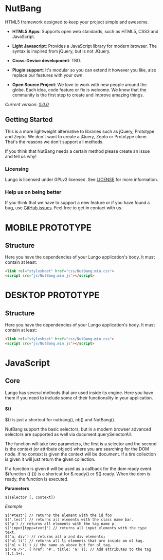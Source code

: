 NutBang
=======
HTML5 framework designed to keep your project simple and awesome.

 * **HTML5 Apps**: Supports open web standards, such as HTML5, CSS3 and JavaScript.

 * **Light Javascript**: Provides a JavaScript library for modern browser. The syntax is inspired from jQuery, but is not JQuery.

 * **Cross-Device development**: TBD.

 * **Plugin support**: It's modular so you can extend it however you like, also replace our features with your own.

 * **Open Source Project**: We love to work with new people around the globe. Each idea, code feature or fix is welcome. We know that the community is the first step to create and improve amazing things.

*Current version: [0.0.0]()*



Getting Started
---------------
This is a more lightweight alternative to libraries such as jQuery, Prototype and Zepto. We don't want to create a jQuery, Zepto or Prototype clone. That's the reasons we don't support all methods. 

If you think that NutBang needs a certain method please create an issue and tell us why!

### Licensing
Lungo is licensed under GPLv3 licensed. See [LICENSE](https://github.com/NutBang/NutBang/blob/master/LICENSE.md) for more information.

### Help us on being better
If you think that we have to support a new feature or if you have found a bug, use [GitHub issues](https://github.com/tapquo/lungo.js/issues). Feel free to get in contact with us.

MOBILE PROTOTYPE
================

Structure
---------
Here you have the dependencies of your Lungo application's body. It must contain at least:

``` html
<link rel="stylesheet" href="css/NutBang.min.css">
<script src="js/NutBang.min.js"></script>
```

DESKTOP PROTOTYPE
=================

Structure
---------
Here you have the dependencies of your Lungo application's body. It must contain at least:

``` html
<link rel="stylesheet" href="css/NutBang.min.css">
<script src="js/NutBang.min.js"></script>
```

JavaScript
==========

Core
----
Lungo has several methods that are used inside its engine. Here you have them if you need to include some of their functionality in your application.

#### $()
$() is just a shortcut for nutbang(), nb() and NutBang().

NutBang support the basic selectors, but in a modern browser advanced selectors are supported as well via document.querySelectorAll.

The function will take two parameters, the first is a selector and the second is the context (or attribute object) where you are searching for the DOM node. If no context is given the context will be document. If a tire collection is given it will just return the given collection.

If a function is given it will be used as a callback for the dom ready event. $(function () {}) is a shortcut for $.ready() or $().ready. When the dom is ready, the function is executed.

**Parameters**
```
$(selector [, context])
```

*Example*
``` javascipt
$('#test') // returns the element with the id foo
$('.test') // returns all elements with the class name bar.
$('p') // returns all elements with the tag name p.
$('input[type=text]') // returns all input elements with the type text.
$('a, div') // returns all a and div elements;
$('ul li') // returns all li elements that are inside an ul tag.
$('ol > li') // the same as above but for ol tag.
$('<a />', { href: '#', title: 'a' }); // Add attributes to the tag (1.1.1+).
```